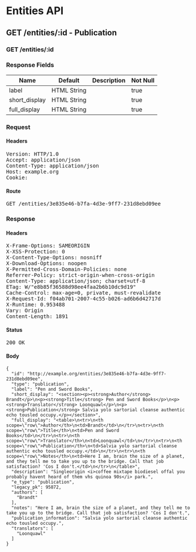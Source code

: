# Entities API



## GET /entities/:id - Publication

### GET /entities/:id

### Response Fields

| Name | Default | Description | Not Null |
|------|---------|-------------|----------|
| label | HTML String |  | true |
| short_display | HTML String |  | true |
| full_display | HTML String |  | true |

### Request

#### Headers

<pre>Version: HTTP/1.0
Accept: application/json
Content-Type: application/json
Host: example.org
Cookie: </pre>

#### Route

<pre>GET /entities/3e835e46-b7fa-4d3e-9ff7-231d8ebd09ee</pre>

### Response

#### Headers

<pre>X-Frame-Options: SAMEORIGIN
X-XSS-Protection: 0
X-Content-Type-Options: nosniff
X-Download-Options: noopen
X-Permitted-Cross-Domain-Policies: none
Referrer-Policy: strict-origin-when-cross-origin
Content-Type: application/json; charset=utf-8
ETag: W/&quot;e8b85f36588d98ee4faa2b6b10dc9d19&quot;
Cache-Control: max-age=0, private, must-revalidate
X-Request-Id: f04ab701-2007-4c55-b026-ad6b6d42717d
X-Runtime: 0.953488
Vary: Origin
Content-Length: 1891</pre>

#### Status

<pre>200 OK</pre>

#### Body

~~~
{
  "id": "http://example.org/entities/3e835e46-b7fa-4d3e-9ff7-231d8ebd09ee",
  "type": "publication",
  "label": "Pen and Sword Books",
  "short_display": "<section><p><strong>Author</strong> Brandt</p>\n<p><strong>Title</strong> Pen and Sword Books</p>\n<p><strong>Translator</strong> Loonquawl</p>\n<p><strong>Publication</strong> Salvia yolo sartorial cleanse authentic echo tousled occupy.</p></section>",
  "full_display": "<table>\n<tr>\n<th scope=\"row\">Author</th>\n<td>Brandt</td>\n</tr>\n<tr>\n<th scope=\"row\">Title</th>\n<td>Pen and Sword Books</td>\n</tr>\n<tr>\n<th scope=\"row\">Translator</th>\n<td>Loonquawl</td>\n</tr>\n<tr>\n<th scope=\"row\">Publication</th>\n<td>Salvia yolo sartorial cleanse authentic echo tousled occupy.</td>\n</tr>\n<tr>\n<th scope=\"row\">Notes</th>\n<td>Here I am, brain the size of a planet, and they tell me to take you up to the bridge. Call that job satisfaction? 'Cos I don't.</td>\n</tr>\n</table>",
  "description": "Singleorigin <i>coffee mixtape biodiesel offal you probably havent heard of them vhs quinoa 90s</i> park.",
  "e_type": "publication",
  "legacy_pk": 95872,
  "authors": [
    "Brandt"
  ],
  "notes": "Here I am, brain the size of a planet, and they tell me to take you up to the bridge. Call that job satisfaction? 'Cos I don't.",
  "publication_information": "Salvia yolo sartorial cleanse authentic echo tousled occupy.",
  "translators": [
    "Loonquawl"
  ]
}
~~~

